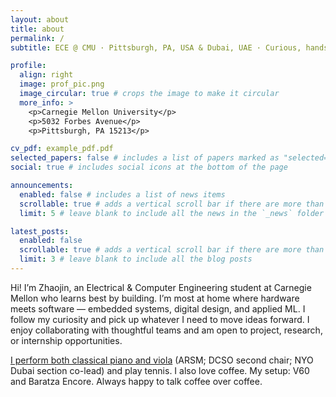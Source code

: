 ```yaml
---
layout: about
title: about
permalink: /
subtitle: ECE @ CMU · Pittsburgh, PA, USA & Dubai, UAE · Curious, hands-on, shipping real things

profile:
  align: right
  image: prof_pic.png
  image_circular: true # crops the image to make it circular
  more_info: >
    <p>Carnegie Mellon University</p>
    <p>5032 Forbes Avenue</p>
    <p>Pittsburgh, PA 15213</p>

cv_pdf: example_pdf.pdf
selected_papers: false # includes a list of papers marked as "selected={true}"
social: true # includes social icons at the bottom of the page

announcements:
  enabled: false # includes a list of news items
  scrollable: true # adds a vertical scroll bar if there are more than 3 news items
  limit: 5 # leave blank to include all the news in the `_news` folder

latest_posts:
  enabled: false
  scrollable: true # adds a vertical scroll bar if there are more than 3 new posts items
  limit: 3 # leave blank to include all the blog posts
---
```


Hi! I’m Zhaojin, an Electrical & Computer Engineering student at Carnegie Mellon who learns best by building. I’m most at home where hardware meets software — embedded systems, digital design, and applied ML. I follow my curiosity and pick up whatever I need to move ideas forward. I enjoy collaborating with thoughtful teams and am open to project, research, or internship opportunities.

<a href="https://www.youtube.com/@ZhaojinChuMusic">I perform both classical piano and viola</a> (ARSM; DCSO second chair; NYO Dubai section co-lead) and play tennis. I also love coffee. My setup: V60 and Baratza Encore. Always happy to talk coffee over coffee.